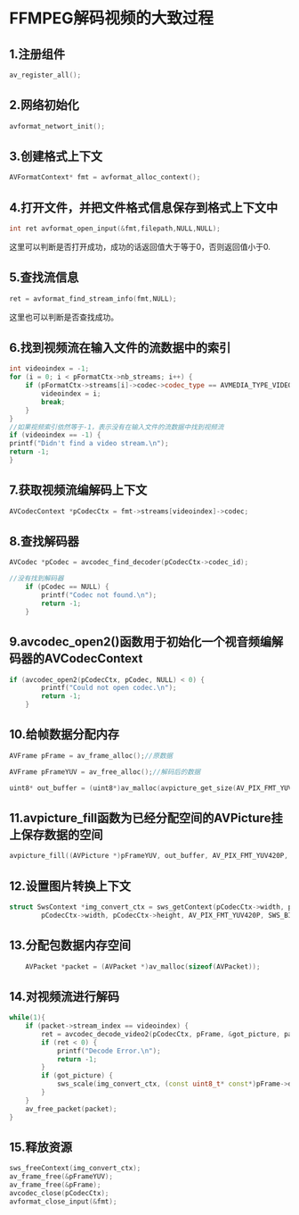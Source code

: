 # FFMPEG解码视频的大致过程

## 1.注册组件

```cpp
av_register_all();
```



## 2.网络初始化

```cpp
avformat_networt_init();
```

## 3.创建格式上下文

```cpp
AVFormatContext* fmt = avformat_alloc_context();
```

## 4.打开文件，并把文件格式信息保存到格式上下文中

```cpp
int ret avformat_open_input(&fmt,filepath,NULL,NULL);
```

这里可以判断是否打开成功，成功的话返回值大于等于0，否则返回值小于0.

## 5.查找流信息

```cpp
ret = avformat_find_stream_info(fmt,NULL);
```

这里也可以判断是否查找成功。

## 6.找到视频流在输入文件的流数据中的索引

```cpp
int videoindex = -1;
for (i = 0; i < pFormatCtx->nb_streams; i++) {
	if (pFormatCtx->streams[i]->codec->codec_type == AVMEDIA_TYPE_VIDEO) {
		videoindex = i;
		break;
	}
}
//如果视频索引依然等于-1，表示没有在输入文件的流数据中找到视频流
if (videoindex == -1) {
printf("Didn't find a video stream.\n");
return -1;
}
```



## 7.获取视频流编解码上下文

```cpp
AVCodecContext *pCodecCtx = fmt->streams[videoindex]->codec;
```



## 8.查找解码器

```cpp
AVCodec *pCodec = avcodec_find_decoder(pCodecCtx->codec_id);

//没有找到解码器
	if (pCodec == NULL) {
		printf("Codec not found.\n");
		return -1;
	}
```



## 9.avcodec_open2()函数用于初始化一个视音频编解码器的AVCodecContext

```cpp
if (avcodec_open2(pCodecCtx, pCodec, NULL) < 0) {
		printf("Could not open codec.\n");
		return -1;
	}
```



## 10.给帧数据分配内存

```cpp
AVFrame pFrame = av_frame_alloc();//原数据

AVFrame pFrameYUV = av_free_alloc();//解码后的数据

uint8* out_buffer = (uint8*)av_malloc(avpicture_get_size(AV_PIX_FMT_YUV420P,pCodecCtx->width,pCodecCtx->height));
```



## 11.avpicture_fill函数为已经分配空间的AVPicture挂上保存数据的空间

```cpp
avpicture_fill((AVPicture *)pFrameYUV, out_buffer, AV_PIX_FMT_YUV420P, pCodecCtx->width, pCodecCtx->height);
```



## 12.设置图片转换上下文

```cpp
struct SwsContext *img_convert_ctx = sws_getContext(pCodecCtx->width, pCodecCtx->height, pCodecCtx->pix_fmt,
		pCodecCtx->width, pCodecCtx->height, AV_PIX_FMT_YUV420P, SWS_BICUBIC, NULL, NULL, NULL);
```



## 13.分配包数据内存空间

```cpp
	AVPacket *packet = (AVPacket *)av_malloc(sizeof(AVPacket));
```

## 14.对视频流进行解码

```cpp
while(1){
	if (packet->stream_index == videoindex) {
		ret = avcodec_decode_video2(pCodecCtx, pFrame, &got_picture, packet);
        if (ret < 0) {
            printf("Decode Error.\n");
            return -1;
        }
        if (got_picture) {
            sws_scale(img_convert_ctx, (const uint8_t* const*)pFrame->data, pFrame->linesize, 0, pCodecCtx->height, pFrameYUV->data, pFrameYUV->linesize);
        }
    }
    av_free_packet(packet);
}
```

## 15.释放资源

```cpp
sws_freeContext(img_convert_ctx);
av_frame_free(&pFrameYUV);
av_frame_free(&pFrame);
avcodec_close(pCodecCtx);
avformat_close_input(&fmt);
```


